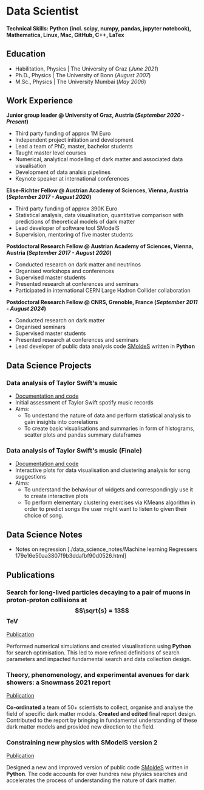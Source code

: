 # Data Scientist

#### Technical Skills: Python (incl. scipy, numpy, pandas, jupyter notebook), Mathematica, Linux, Mac, GitHub, C++, LaTex

## Education
- Habilitation, Physics | The University of Graz (_June 2021_)  		
- Ph.D., Physics | The University of Bonn (_August 2007_)								       		
- M.Sc., Physics	| The University Mumbai (_May 2006_)	 			        		

## Work Experience
**Junior group leader @ University of Graz, Austria (_September 2020 - Present_)**
- Third party funding of approx 1M Euro
- Independent project initiation and development
- Lead a team of PhD, master, bachelor students
- Taught master level courses
- Numerical, analytical modelling of dark matter and associated data visualisation
- Development of data analsis pipelines
- Keynote speaker at international conferences

**Elise-Richter Fellow @ Austrian Academy of Sciences, Vienna, Austria (_September 2017 - August 2020_)**
- Third party funding of approx 390K Euro
- Statistical analysis, data visualisation, quantitative comparison with predictions of theoretical models of dark matter
- Lead developer of software tool SModelS
- Supervision, mentoring of five master students

**Postdoctoral Research Fellow @ Austrian Academy of Sciences, Vienna, Austria (_September 2017 - August 2020_)**
- Conducted research on dark matter and neutrinos
- Organised workshops and conferences
- Supervised master students
- Presented research at conferences and seminars
- Participated in international CERN Large Hadron Collider collaboration
  
**Postdoctoral Research Fellow @ CNRS, Grenoble, France (_September 2011 - August 2024_)**
- Conducted research on dark matter
- Organised seminars
- Supervised master students
- Presented research at conferences and seminars
- Lead developer of public data analysis code [SMoldeS](https://smodels.github.io/) written in **Python**

## Data Science Projects
### Data analysis of Taylor Swift's music  
- [Documentation and code](./Taylor_Swift_dataanalysis.html)
- Initial assessment of Taylor Swift spotify music records
- Aims:
  * To undestand the nature of data and perform statistical analysis to gain insights into correlations
  * To create basic visualisations and summaries in form of histograms, scatter plots and pandas summary dataframes

### Data analysis of Taylor Swift's music  (Finale)
- [Documentation and code](./T_Swift_Finale.html)
- Interactive plots for data visualisation and clustering analysis for song suggestions 
- Aims:
  * To understand the behaviour of widgets and correspondingly use it to create interactive plots 
  * To perform elementary clustering exercises via KMeans algorithm in order to predict songs the user might want to listen to given their choice of song. 

## Data Science Notes
- Notes on regression [./data_science_notes/Machine learning Regressers 179e16e50aa3807f9b3ddafbf90d0526.html]

## Publications
### Search for long-lived particles decaying to a pair of muons in proton-proton collisions at $$\sqrt{s} = 13$$ TeV
[Publication](https://doi.org/10.1007/JHEP05(2023)228)

Performed numerical simulations and created visualisations using **Python** for search optimisation. This led to more refined definitions of search parameters and impacted fundamental search and data collection design. 

### Theory, phenomenology, and experimental avenues for dark showers: a Snowmass 2021 report
[Publication](https://doi.org/10.1140/epjc/s10052-022-11048-8)

**Co-ordinated** a team of 50+ scientists to collect, organise and analyse the field of specific dark matter models. **Created and edited** final report design. Contributed to the report by bringing in fundamental understanding of these dark matter models and provided new direction to the field. 

### Constraining new physics with SModelS version 2
[Publication](https://doi.org/10.1007/JHEP08(2022)068) 

Designed a new and improved version of public code [SMoldeS](https://smodels.github.io/) written in **Python**. The code accounts for over hundres new physics searches and accelerates the process of understanding the nature of dark matter.
